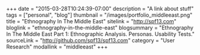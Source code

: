 +++
date = "2015-03-28T10:24:39-07:00"
description = "A link about stuff"
tags = ["personal", "blog"]
thumbnail = "/images/portfolio_middleeast.png"
title = "Ethnography In The Middle East"
sitelink = "http://spf13.com"
bloglink = "ethnography-in-the-middle-east"
blogsummary = "Ethnography In The Middle East Part 1: Ethnographic Analysis. Personas. Usability Tests."
sourceLink = "http://github.com/spf13/spf13.com"
category = "User Research"
modallink = "middleeast"
+++


